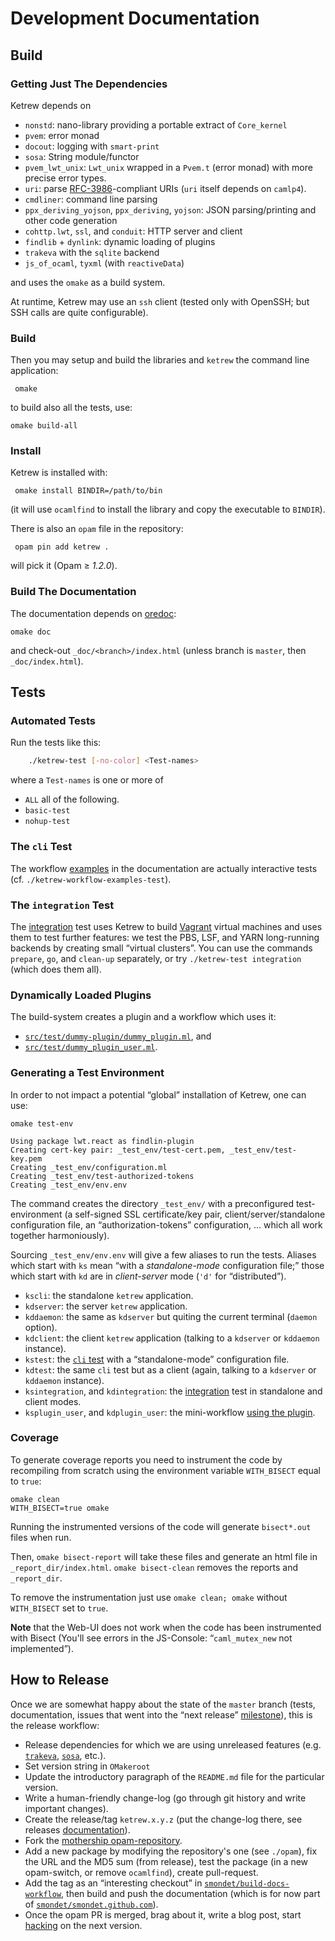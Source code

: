 
Development Documentation
=========================

Build
-----

### Getting Just The Dependencies

Ketrew depends on

- `nonstd`: nano-library providing a portable extract of `Core_kernel`
- `pvem`: error monad
- `docout`: logging with `smart-print`
- `sosa`:  String module/functor
- `pvem_lwt_unix`: `Lwt_unix` wrapped in a `Pvem.t` (error monad) with more
precise error types.
- `uri`:
parse [RFC-3986](http://www.ietf.org/rfc/rfc3986.txt)-compliant URIs
(`uri` itself depends on `camlp4`).
- `cmdliner`: command line parsing
- `ppx_deriving_yojson`, `ppx_deriving`, `yojson`: JSON
  parsing/printing and other code generation
- `cohttp.lwt`, `ssl`, and `conduit`: HTTP server and client
- `findlib` + `dynlink`: dynamic loading of plugins 
- `trakeva` with the `sqlite` backend
- `js_of_ocaml`, `tyxml` (with `reactiveData`)

and uses the `omake` as a build system.

At runtime, Ketrew may use an `ssh` client (tested only with OpenSSH; but SSH
calls are quite configurable).


### Build

Then you may setup and build the libraries and `ketrew` the command line
application:

     omake

to build also all the tests, use:

    omake build-all

### Install

Ketrew is installed with:

     omake install BINDIR=/path/to/bin
     
(it will use `ocamlfind` to install the library and copy the executable to
`BINDIR`).

There is also an `opam` file in the repository:

     opam pin add ketrew .

will pick it (Opam ≥ *1.2.0*).


### Build The Documentation

The documentation depends on [oredoc](https://github.com/smondet/oredoc):

    omake doc

and check-out `_doc/<branch>/index.html` (unless branch is `master`, then
`_doc/index.html`).

Tests
-----

### Automated Tests

Run the tests like this:

```bash
    ./ketrew-test [-no-color] <Test-names>
```

where a `Test-names` is one or more of

- `ALL` all of the following.
- `basic-test`
- `nohup-test`


### The `cli` Test

The workflow [examples](../test/Workflow_Examples.ml) in the documentation
are actually interactive tests (cf. `./ketrew-workflow-examples-test`).

### The `integration` Test

The [integration](../test/integration.ml) test uses Ketrew to build
[Vagrant](https://github.com/mitchellh/vagrant) virtual machines and uses them
to test further features: we test the PBS, LSF, and YARN long-running backends
by creating small “virtual clusters”.
You can use the commands `prepare`, `go`, and `clean-up` separately, or try
`./ketrew-test integration` (which does them all).

### Dynamically Loaded Plugins

The build-system creates a plugin and a workflow which uses it:

- [`src/test/dummy-plugin/dummy_plugin.ml`](src/test/dummy-plugin/dummy_plugin.ml),
  and
- [`src/test/dummy_plugin_user.ml`](src/test/dummy_plugin_user.ml).

### Generating a Test Environment

In order to not impact a potential “global” installation of Ketrew, one can
use:

    omake test-env

```goodresult
Using package lwt.react as findlin-plugin
Creating cert-key pair: _test_env/test-cert.pem, _test_env/test-key.pem
Creating _test_env/configuration.ml
Creating _test_env/test-authorized-tokens
Creating _test_env/env.env
```

The command creates the directory `_test_env/` with a preconfigured
test-environment (a self-signed SSL certificate/key pair,
client/server/standalone configuration file, an “authorization-tokens”
configuration, … which all work together harmoniously).

Sourcing `_test_env/env.env` will give a few aliases to run the tests.
Aliases which start with `ks` mean “with a *standalone-mode* configuration file;”
those which start with `kd` are in *client-server* mode (`'d'` for “distributed”).

- `kscli`: the standalone `ketrew` application.
- `kdserver`: the server `ketrew` application.
- `kddaemon`: the same as `kdserver` but quiting the current terminal (`daemon`
  option).
- `kdclient`: the client `ketrew` application (talking to a `kdserver` or
  `kddaemon` instance).
- `kstest`: the [`cli` test](../test/Workflow_Examples.ml) with a “standalone-mode” configuration file.
- `kdtest`: the same `cli` test but as a client (again, talking to a `kdserver`
  or `kddaemon` instance).
- `ksintegration`, and `kdintegration`: the
  [integration](../test/integration.ml) test in standalone and client modes.
- `ksplugin_user`, and `kdplugin_user`: the mini-workflow
  [using the plugin](src/test/dummy_plugin_user.ml).

### Coverage

To generate coverage reports you need to instrument the code by
recompiling from scratch using the environment variable
`WITH_BISECT` equal to `true`:

    omake clean
    WITH_BISECT=true omake

Running the instrumented versions of the code will generate `bisect*.out` files
when run.

Then, `omake bisect-report` will take these files
and generate an html file in `_report_dir/index.html`. `omake bisect-clean`
removes the reports and `_report_dir`.

To remove the instrumentation just use `omake clean; omake` without
`WITH_BISECT` set to `true`.

**Note** that the Web-UI does not work when the code has been instrumented with
Bisect (You'll see errors in the JS-Console: “`caml_mutex_new` not
implemented”).

How to Release
--------------

Once we are somewhat happy about the state of the `master` branch (tests,
documentation, issues that went into the “next release”
[milestone](https://github.com/hammerlab/ketrew/milestones)), this is the
release workflow:

- Release dependencies for which we are using unreleased features
(e.g. [`trakeva`](https://github.com/smondet/trakeva),
[`sosa`](https://github.com/smondet/sosa), etc.).
- Set version string in `OMakeroot`
- Update the introductory paragraph of the `README.md` file for the particular
version.
- Write a human-friendly change-log (go through git history and write important
changes).
- Create the release/tag `ketrew.x.y.z` (put the change-log there, see
releases [documentation](https://github.com/blog/1547-release-your-software)).
- Fork the
[mothership opam-repository](https://github.com/ocaml/opam-repository).
- Add a new package by modifying the repository's one (see `./opam`),
fix the URL and the MD5 sum (from release), test the package (in a new
opam-switch, or remove `ocamlfind`), create pull-request.
- Add the tag as an “interesting checkout” in
[`smondet/build-docs-workflow`](https://github.com/smondet/build-docs-workflow),
then build and push the documentation (which is for now part of
[`smondet/smondet.github.com`](https://github.com/smondet/smondet.github.com)).
- Once the opam PR is merged, brag about it, write a blog post, start
[hacking](https://github.com/hammerlab/ketrew/issues?q=is%3Aopen+is%3Aissue)
on the next version.

